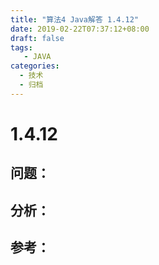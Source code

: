 ```yaml
---
title: "算法4 Java解答 1.4.12"
date: 2019-02-22T07:37:12+08:00
draft: false
tags:
   - JAVA
categories:
  - 技术
  - 归档
---
```



# 1.4.12

## 问题：


## 分析：


## 参考：


